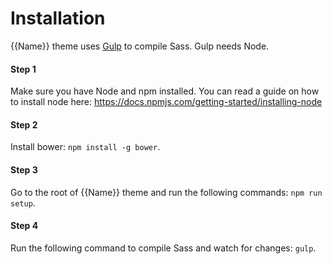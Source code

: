 # Installation

{{Name}} theme uses [Gulp](http://gulpjs.com) to compile Sass. Gulp needs Node.

#### Step 1
Make sure you have Node and npm installed.
You can read a guide on how to install node here: https://docs.npmjs.com/getting-started/installing-node

#### Step 2
Install bower: `npm install -g bower`.

#### Step 3
Go to the root of {{Name}} theme and run the following commands: `npm run setup`.

#### Step 4
Run the following command to compile Sass and watch for changes: `gulp`.
